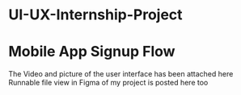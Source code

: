 # UI-UX-Internship-Project
# Mobile App Signup Flow
The Video and picture of the user interface has been attached here 
Runnable file view in Figma of my project is posted here too

